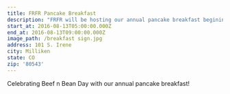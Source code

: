 ```yaml
---
title: FRFR Pancake Breakfast
description: "FRFR will be hosting our annual pancake breakfast begining at 5:00am at Station 2! \nHappy Beef n Bean Day"
start_at: 2016-08-13T05:00:00.000Z
end_at: 2016-08-13T09:00:00.000Z
image_path: /breakfast sign.jpg
address: 101 S. Irene
city: Milliken
state: CO
zip: '80543'
---
```



Celebrating Beef n Bean Day with our annual pancake breakfast!